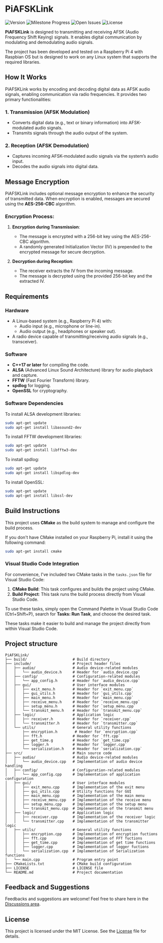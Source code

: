# PiAFSKLink

![Version](https://img.shields.io/github/v/release/LUCA-G49/PiAFSKLink?include_prereleases) ![Milestone Progress](https://img.shields.io/github/milestones/progress-percent/LUCA-G49/PiAFSKLink/1) ![Open Issues](https://img.shields.io/github/issues/LUCA-G49/PiAFSKLink) ![License](https://img.shields.io/github/license/Luca-G49/PiAFSKLink?label=License)


**PiAFSKLink** is designed to transmitting and receiving AFSK (Audio Frequency Shift Keying) signals. It enables digital communication by modulating and demodulating audio signals.

The project has been developed and tested on a Raspberry Pi 4 with Raspbian OS but is designed to work on any Linux system that supports the required libraries. 

## How It Works

PiAFSKLink works by encoding and decoding digital data as AFSK audio signals, enabling communication via radio frequencies. It provides two primary functionalities:

### 1. **Transmission (AFSK Modulation)**

- Converts digital data (e.g., text or binary information) into AFSK-modulated audio signals.
- Transmits signals through the audio output of the system.

### 2. **Reception (AFSK Demodulation)**

- Captures incoming AFSK-modulated audio signals via the system’s audio input.
- Decodes the audio signals into digital data.

## Message Encryption

PiAFSKLink includes optional message encryption to enhance the security of transmitted data. When encryption is enabled, messages are secured using the **AES-256-CBC** algorithm.

### Encryption Process:

1. **Encryption during Transmission**:
   - The message is encrypted with a 256-bit key using the AES-256-CBC algorithm.
   - A randomly generated Initialization Vector (IV) is prepended to the encrypted message for secure decryption.

2. **Decryption during Reception**:
   - The receiver extracts the IV from the incoming message.
   - The message is decrypted using the provided 256-bit key and the extracted IV.

## Requirements

### Hardware

- A Linux-based system (e.g., Raspberry Pi 4) with:
    - Audio input (e.g., microphone or line-in).
    - Audio output (e.g., headphones or speaker out).
- A radio device capable of transmitting/receiving audio signals (e.g., transceiver).

### Software

- **C++17 or later** for compiling the code.
- **ALSA** (Advanced Linux Sound Architecture) library for audio playback and capture.
- **FFTW** (Fast Fourier Transform) library.
- **spdlog** for logging.
- **OpenSSL** for cryptography.

### Software Dependencies

To install ALSA development libraries:

```bash
sudo apt-get update
sudo apt-get install libasound2-dev
```

To install FFTW development libraries:

```bash
sudo apt-get update
sudo apt-get install libfftw3-dev
```

To install spdlog:

```bash
sudo apt-get update
sudo apt-get install libspdlog-dev
```

To install OpenSSL:

```bash
sudo apt-get update
sudo apt-get install libssl-dev
```

## Build Instructions

This project uses **CMake** as the build system to manage and configure the build process.

If you don't have CMake installed on your Raspberry Pi, install it using the following command:

```bash
sudo apt-get install cmake
```
### Visual Studio Code Integration

For convenience, I've included two CMake tasks in the `tasks.json` file for Visual Studio Code:

1. **CMake Build**: This task configures and builds the project using CMake.
2. **Build Project**: This task runs the build process directly from Visual Studio Code.

To use these tasks, simply open the Command Palette in Visual Studio Code (Ctrl+Shift+P), search for **Tasks: Run Task**, and choose the desired task.

These tasks make it easier to build and manage the project directly from within Visual Studio Code.

## Project structure
```
PiAFSKLink/
├── build/                     # Build directory
├── include/                   # Project header files
│   ├── audio/                 # Audio device-related modules
│   │   └── audio_device.h     # Header for `audio_device.cpp`
│   ├── config/                # Configuration-related modules
│   │   └── app_config.h       # Header for `audio_device.cpp`
│   ├── gui/                   # User interface modules
│   │   ├── exit_menu.h        # Header for `exit_menu.cpp`
│   │   ├── gui_utils.h        # Header for `gui_utils.cpp`
│   │   ├── main_menu.h        # Header for `main_menu.cpp`
│   │   ├── receive_menu.h     # Header for `receive_menu.cpp`
│   │   ├── setup_menu.h       # Header for `setup_menu.cpp`
│   │   └── transmit_menu.h    # Header for `transmit_menu.cpp`
│   ├── logic/                 # Application logic
│   │   ├── receiver.h         # Header for `receiver.cpp`
│   │   └── transmitter.h      # Header for `transmitter.cpp`
│   └── utils/                 # General utility functions
│       ├── encryption.h        # Header for `encryption.cpp`
│       ├── fft.h              # Header for `fft.cpp`
│       ├── get_time.g         # Header for `get_time.cpp`
│       ├── logger.h           # Header for `logger.cpp`
│       └── serialization.h    # Header for `serialization.cpp`
├── src/                       # Main source code
│   ├── audio/                 # Audio device-related modules
│   │   └── audio_device.cpp   # Implementation of audio device handling
│   ├── config/                # Configuration-related modules
│   │   └── app_config.cpp     # Implementation of application configuration
│   ├── gui/                   # User interface modules
│   │   ├── exit_menu.cpp      # Implementation of the exit menu
│   │   ├── gui_utils.cpp      # Utility functions for GUI
│   │   ├── main_menu.cpp      # Implementation of the main menu
│   │   ├── receive_menu.cpp   # Implementation of the receive menu
│   │   ├── setup_menu.cpp     # Implementation of the setup menu
│   │   └── transmit_menu.cpp  # Implementation of the transmit menu
│   ├── logic/                 # Application logic
│   │   ├── receiver.cpp       # Implementation of the receiver logic
│   │   └── transmitter.cpp    # Implementation of the transmitter logic
│   ├── utils/                 # General utility functions
│   │   ├── encryption.cpp     # Implementation of encryption fuctions
│   │   ├── fft.cpp            # Implementation of FFT fuctions
│   │   ├── get_time.cpp       # Implementation of get time functions
│   │   ├── logger.cpp         # Implementation of logger fuctions
│   │   └── serialization.cpp  # Implementation of Serialization functions
│   └── main.cpp               # Program entry point
├── CMakeLists.txt             # CMake build configuration
├── LICENSE                    # LICENSE file
└── README.md                  # Project documentation
```

## Feedback and Suggestions

Feedbacks and suggestions are welcome! Feel free to share here in the [Discussions area](https://github.com/LUCA-G49/PiAFSKLink/discussions).

## License

This project is licensed under the MIT License. See the [License](LICENSE) file for details.